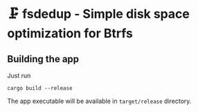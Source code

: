 # 🗜️ fsdedup - Simple disk space optimization for Btrfs

## Building the app
Just run
```shell
cargo build --release
```

The app executable will be available in `target/release` directory.
